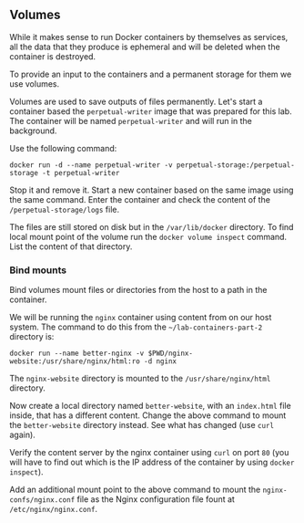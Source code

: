 ## Volumes

While it makes sense to run Docker containers by themselves as services, all the data that they produce is ephemeral and will be deleted when the container is destroyed.

To provide an input to the containers and a permanent storage for them we use volumes.

Volumes are used to save outputs of files permanently.
Let's start a container based the `perpetual-writer` image that was prepared for this lab.
The container will be named `perpetual-writer` and will run in the background.

Use the following command:

```console
docker run -d --name perpetual-writer -v perpetual-storage:/perpetual-storage -t perpetual-writer
```

Stop it and remove it.
Start a new container based on the same image using the same command.
Enter the container and check the content of the `/perpetual-storage/logs` file.

The files are still stored on disk but in the `/var/lib/docker` directory.
To find local mount point of the volume run the `docker volume inspect` command.
List the content of that directory.

### Bind mounts

Bind volumes mount files or directories from the host to a path in the container.

We will be running the `nginx` container using content from on our host system.
The command to do this from the `~/lab-containers-part-2` directory is:

```console
docker run --name better-nginx -v $PWD/nginx-website:/usr/share/nginx/html:ro -d nginx
```

The `nginx-website` directory is mounted to the `/usr/share/nginx/html` directory.

Now create a local directory named `better-website`, with an `index.html` file inside, that has a different content.
Change the above command to mount the `better-website` directory instead.
See what has changed (use `curl` again).

Verify the content server by the nginx container using `curl` on port `80` (you will have to find out which is the IP address of the container by using `docker inspect`).

Add an additional mount point to the above command to mount the `nginx-confs/nginx.conf` file as the Nginx configuration file fount at `/etc/nginx/nginx.conf`.
